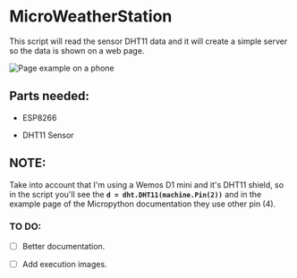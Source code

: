 # MicroWeatherStation

This script will read the sensor DHT11 data and it will create a simple server so the data is shown on a web page.

![Page example on a phone]()

## Parts needed:

  * ESP8266
  
  * DHT11 Sensor

## NOTE:

Take into account that I'm using a Wemos D1 mini and it's DHT11 shield, so in the script you'll see the **`d = dht.DHT11(machine.Pin(2))`** and in the example page of the Micropython documentation they use other pin (4).

### TO DO:

- [ ] Better documentation.

- [ ] Add execution images.
